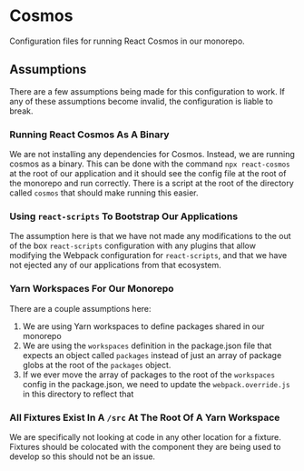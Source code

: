 # Cosmos

Configuration files for running React Cosmos in our monorepo.

## Assumptions

There are a few assumptions being made for this configuration to work. If any of these assumptions become invalid, the configuration is liable to break.

### Running React Cosmos As A Binary

We are not installing any dependencies for Cosmos. Instead, we are running cosmos as a binary. This can be done with the command `npx react-cosmos` at the root of our application and it should see the config file at the root of the monorepo and run correctly. There is a script at the root of the directory called `cosmos` that should make running this easier.

### Using `react-scripts` To Bootstrap Our Applications

The assumption here is that we have not made any modifications to the out of the box `react-scripts` configuration with any plugins that allow modifying the Webpack configuration for `react-scripts`, and that we have not ejected any of our applications from that ecosystem.

### Yarn Workspaces For Our Monorepo

There are a couple assumptions here:

1. We are using Yarn workspaces to define packages shared in our monorepo
2. We are using the `workspaces` definition in the package.json file that expects an object called `packages` instead of just an array of package globs at the root of the `packages` object.
3. If we ever move the array of packages to the root of the `workspaces` config in the package.json, we need to update the `webpack.override.js` in this directory to reflect that

### All Fixtures Exist In A `/src` At The Root Of A Yarn Workspace

We are specifically not looking at code in any other location for a fixture. Fixtures should be colocated with the component they are being used to develop so this should not be an issue.
